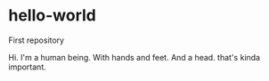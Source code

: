 # hello-world
First repository

Hi. I'm a human being. With hands and feet. And a head. that's kinda important. 

